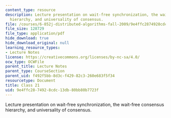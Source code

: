 ```yaml
---
content_type: resource
description: Lecture presentation on wait-free synchronization, the wait-free consensus
  hierarchy, and universality of consensus.
file: /courses/6-852j-distributed-algorithms-fall-2009/9e4ffc2874928cdc13db80bb80b7723f_MIT6_852JF09_lec21.pdf
file_size: 128729
file_type: application/pdf
hide_download: true
hide_download_original: null
learning_resource_types:
- Lecture Notes
license: https://creativecommons.org/licenses/by-nc-sa/4.0/
ocw_type: OCWFile
parent_title: Lecture Notes
parent_type: CourseSection
parent_uid: f492f5bb-8d3c-f429-82c3-260e683f5f34
resourcetype: Document
title: Class 21
uid: 9e4ffc28-7492-8cdc-13db-80bb80b7723f
---
```

Lecture presentation on wait-free synchronization, the wait-free consensus hierarchy, and universality of consensus.